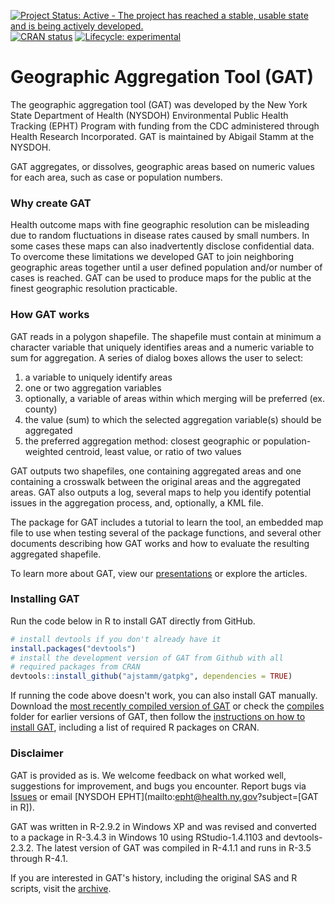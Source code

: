 [![Project Status: Active - The project has reached a stable, usable state and is being actively developed.](https://www.repostatus.org/badges/latest/active.svg)](https://www.repostatus.org/#active)
[![CRAN status](https://www.r-pkg.org/badges/version/sword)](https://CRAN.R-project.org/package=sword)
[![Lifecycle: experimental](https://img.shields.io/badge/lifecycle-experimental-orange.svg)](https://lifecycle.r-lib.org/articles/stages.html#experimental)


# Geographic Aggregation Tool (GAT)


The geographic aggregation tool (GAT) was developed by the New York State Department of Health (NYSDOH) Environmental Public Health Tracking (EPHT) Program with funding from the CDC administered through Health Research Incorporated. GAT is maintained by Abigail Stamm at the NYSDOH. 

GAT aggregates, or dissolves, geographic areas based on numeric values for each area, such as case or population numbers.

### Why create GAT

Health outcome maps with fine geographic resolution can be misleading due to random fluctuations in disease rates caused by small numbers. In some cases these maps can also inadvertently disclose confidential data. To overcome these limitations we developed GAT to join neighboring geographic areas together until a user defined population and/or number of cases is reached. GAT can be used to produce maps for the public at the finest geographic resolution practicable.

### How GAT works

GAT reads in a polygon shapefile. The shapefile must contain at minimum a character variable that uniquely identifies areas and a numeric variable to sum for aggregation. A series of dialog boxes allows the user to select: 

1. a variable to uniquely identify areas
2. one or two aggregation variables
3. optionally, a variable of areas within which merging will be preferred (ex. county)
4. the value (sum) to which the selected aggregation variable(s) should be aggregated
5. the preferred aggregation method: closest geographic or population-weighted centroid, least value, or ratio of two values

GAT outputs two shapefiles, one containing aggregated areas and one containing a crosswalk between the original areas and the aggregated areas. GAT also outputs a log, several maps to help you identify potential issues in the aggregation process, and, optionally, a KML file.

The package for GAT includes a tutorial to learn the tool, an embedded map file to use when testing several of the package functions, and several other documents describing how GAT works and how to evaluate the resulting aggregated shapefile.

To learn more about GAT, view our [presentations](https://github.com/ajstamm/gatpkg/blob/master/presentations) or explore the articles.


### Installing GAT 

Run the code below in R to install GAT directly from GitHub.

``` r
# install devtools if you don't already have it
install.packages("devtools")
# install the development version of GAT from Github with all 
# required packages from CRAN
devtools::install_github("ajstamm/gatpkg", dependencies = TRUE)
```

If running the code above doesn't work, you can also install GAT manually. Download the [most recently compiled version of GAT](https://github.com/ajstamm/gatpkg/blob/master/compiles/gatpkg_1.61.0.tar.gz?raw=TRUE) or check the [compiles](https://github.com/ajstamm/gatpkg/blob/master/compiles) folder for earlier versions of GAT, then follow the [instructions on how to install GAT](https://github.com/ajstamm/gatpkg/blob/master/presentations/gat_install_instructions.pdf), including a list of required R packages on CRAN.


### Disclaimer

GAT is provided as is. We welcome feedback on what worked well, suggestions for improvement, and bugs you encounter. Report bugs via [Issues](https://github.com/ajstamm/gatpkg/issues) or email [NYSDOH EPHT](mailto:epht@health.ny.gov?subject=[GAT in R]).

GAT was written in R-2.9.2 in Windows XP and was revised and converted to a package in R-3.4.3 in Windows 10 using RStudio-1.4.1103 and devtools-2.3.2. The latest version of GAT was compiled in R-4.1.1 and runs in R-3.5 through R-4.1. 

If you are interested in GAT's history, including the original SAS and R scripts, visit the [archive](https://github.com/ajstamm/gatpkg/blob/master/archive/). 


